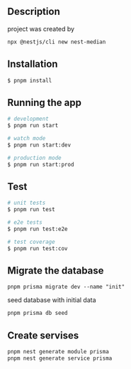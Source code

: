 ## Description

project was created by

```bash
npx @nestjs/cli new nest-median
```

## Installation

```bash
$ pnpm install
```

## Running the app

```bash
# development
$ pnpm run start

# watch mode
$ pnpm run start:dev

# production mode
$ pnpm run start:prod
```

## Test

```bash
# unit tests
$ pnpm run test

# e2e tests
$ pnpm run test:e2e

# test coverage
$ pnpm run test:cov
```

## Migrate the database

```shell
pnpm prisma migrate dev --name "init"
```

seed database with initial data

```bash
pnpm prisma db seed
```

## Create servises

```bash
pnpm nest generate module prisma
pnpm nest generate service prisma
```
